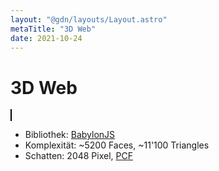 ```yaml
---
layout: "@gdn/layouts/Layout.astro"
metaTitle: "3D Web"
date: 2021-10-24
---
```


# 3D Web

<script src="https://cdn.babylonjs.com/babylon.js"></script>
<script src="https://cdn.babylonjs.com/loaders/babylonjs.loaders.min.js"></script>
<script type="module">
async function createSceneAsync(engine) {
	const scene = new BABYLON.Scene(engine);

	const enableReflections = true;

	// Camera

	const cameraTarget = new BABYLON.Vector3(0.0, 0.0, 0.0);
	const camera = new BABYLON.ArcRotateCamera('camera', 2.5, 1.3, 70.0, cameraTarget, scene);
	camera.lowerRadiusLimit = 20;
	camera.attachControl(canvas, true);

	// Lights

	const lightAmbient = new BABYLON.HemisphericLight('light-sun', new BABYLON.Vector3(0.0, 1.0, 0.0), scene);
	lightAmbient.intensity = 0.6;

	const directionSun = new BABYLON.Vector3(0.0, -1.0, -0.0);
	const lightSun = new BABYLON.DirectionalLight('light-ambient', directionSun, scene);
	lightSun.position = new BABYLON.Vector3(0.0, 10.0, 0.0);
	lightSun.intensity = 1.0;

	// Shadows

	const shadow = new BABYLON.ShadowGenerator(2048, lightSun);
	shadow.usePercentageCloserFiltering = true;

	// Material

	const materialWater = new BABYLON.StandardMaterial('water', scene);
	materialWater.diffuseColor = new BABYLON.Color3(0.5, 0.5, 1.0);
	if (enableReflections) {
		materialWater.specularTexture = new BABYLON.Texture('white.png', scene);
	}

	// Meshes

	const sphereSun = BABYLON.Mesh.CreateSphere('sphere-sun', 8, 5.0, scene);

	const cube = await BABYLON.SceneLoader.ImportMeshAsync('', './', '2021-10-17.glb', scene);
	shadow.addShadowCaster(cube.meshes[0]);
	cube.meshes[0].position.y = 0.1;
	cube.meshes[1].receiveShadows = true;

	const ground = BABYLON.MeshBuilder.CreateGround('ground', { width: 200, height: 200 });
	ground.material = materialWater;
	ground.receiveShadows = true;

	// Screen Space Reflections

	if (enableReflections) {
		const ssr = new BABYLON.ScreenSpaceReflectionPostProcess('ssr', scene, 1.0, camera);
		ssr.reflectionSamples = 64;
		ssr.strength = 0.9;
		ssr.reflectionSpecularFalloffExponent = 2;
	}

	// Update

	scene.beforeRender = () => {
		const r = 30.0;
		const angle = new Date().getTime() * 0.001;
		const x = r * Math.cos(angle);
		const z = r * Math.sin(angle);

		const positionLight = new BABYLON.Vector3(x, 50.0, z);
		sphereSun.position = positionLight;
		lightSun.position = positionLight;
		lightSun.setDirectionToTarget(new BABYLON.Vector3(0.0, 0.0, 0.0));
	}

	return scene;
}

async function main() {
	const canvas = document.getElementById('canvas');
	const engine = new BABYLON.Engine(canvas, true);
	const scene = await createSceneAsync(engine);

	engine.runRenderLoop(() => {
		scene.render();
	});

	window.addEventListener('resize', () => {
		engine.resize();
	});
}

window.addEventListener('load', main);
</script>

<style>
#canvas {
	border: 1px solid #000;
	width: 800px;
	height: 600px;
	touch-action: none;
}
</style>

<canvas id="canvas" touch-action="none"></canvas>

- Bibliothek: [BabylonJS](https://www.babylonjs.com/)
- Komplexität: ~5200 Faces, ~11'100 Triangles</li>
- Schatten: 2048 Pixel, [PCF](https://developer.nvidia.com/gpugems/gpugems/part-ii-lighting-and-shadows/chapter-11-shadow-map-antialiasing)
